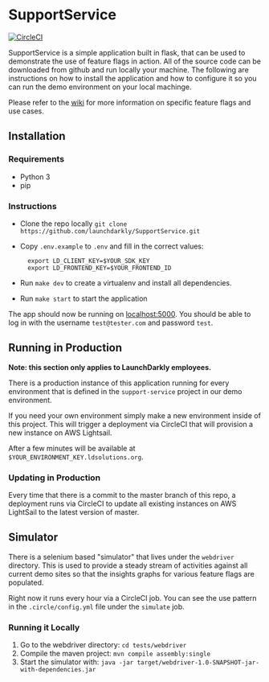 # SupportService

[![CircleCI](https://circleci.com/gh/launchdarkly/SupportService.svg?style=shield)](https://circleci.com/gh/launchdarkly/SupportService)

SupportService is a simple application built in flask, that can be used to demonstrate the use of feature flags in action. All of the source code can be downloaded from github and run locally your machine. The following are instructions on how to install the application and how to configure it so you can run the demo environment on your local machinge.

Please refer to the [wiki](https://github.com/launchdarkly/SupportService/wiki) for
more information on specific feature flags and use cases.

## Installation

### Requirements

* Python 3
* pip

### Instructions

* Clone the repo locally `git clone https://github.com/launchdarkly/SupportService.git`
* Copy `.env.example` to `.env` and fill in the correct values:

        export LD_CLIENT_KEY=$YOUR_SDK_KEY
        export LD_FRONTEND_KEY=$YOUR_FRONTEND_ID

* Run `make dev` to create a virtualenv and install all dependencies.
* Run `make start` to start the application

The app should now be running on [localhost:5000](http://localhost:5000). You
should be able to log in with the username `test@tester.com` and password `test`.


## Running in Production

**Note: this section only applies to LaunchDarkly employees.**

There is a production instance of this application running for every
environment that is defined in the `support-service` project in our demo
environment.

If you need your own environment simply make a new environment inside of this
project. This will trigger a deployment via CircleCI that will provision a
new instance on AWS Lightsail.

After a few minutes will be available at `$YOUR_ENVIRONMENT_KEY.ldsolutions.org`.

### Updating in Production

Every time that there is a commit to the master branch of this repo, a deployment
runs via CircleCI to update all existing instances on AWS LightSail to the latest
version of master.

## Simulator
There is a selenium based "simulator" that lives under the `webdriver` directory.
This is used to provide a steady stream of activities against all current demo
sites so that the insights graphs for various feature flags are populated.

Right now it runs every hour via a CircleCI job. You can see the use pattern in
the `.circle/config.yml` file under the `simulate` job.

### Running it Locally

1. Go to the webdriver directory: `cd tests/webdriver`
2. Compile the maven project: `mvn compile assembly:single`
3. Start the simulator with: `java -jar target/webdriver-1.0-SNAPSHOT-jar-with-dependencies.jar`
